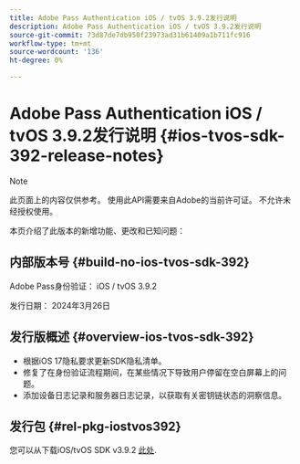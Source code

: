 ```yaml
---
title: Adobe Pass Authentication iOS / tvOS 3.9.2发行说明
description: Adobe Pass Authentication iOS / tvOS 3.9.2发行说明
source-git-commit: 73d87de7db950f23973ad31b61409a1b711fc916
workflow-type: tm+mt
source-wordcount: '136'
ht-degree: 0%

---
```


# Adobe Pass Authentication iOS / tvOS 3.9.2发行说明 {#ios-tvos-sdk-392-release-notes}

>[!NOTE]
>
>此页面上的内容仅供参考。 使用此API需要来自Adobe的当前许可证。 不允许未经授权使用。

本页介绍了此版本的新增功能、更改和已知问题：

## 内部版本号 {#build-no-ios-tvos-sdk-392}

Adobe Pass身份验证： iOS / tvOS 3.9.2

发行日期： 2024年3月26日


## 发行版概述 {#overview-ios-tvos-sdk-392}

* 根据iOS 17隐私要求更新SDK隐私清单。
* 修复了在身份验证流程期间，在某些情况下导致用户停留在空白屏幕上的问题。
* 添加设备日志记录和服务器日志记录，以获取有关密钥链状态的洞察信息。


## 发行包 {#rel-pkg-iostvos392}

您可以从下载iOS/tvOS SDK v3.9.2 [此处](https://tve.zendesk.com/hc/en-us/articles/204963209-iOS-tvOS-Native-AccessEnabler-Library).

